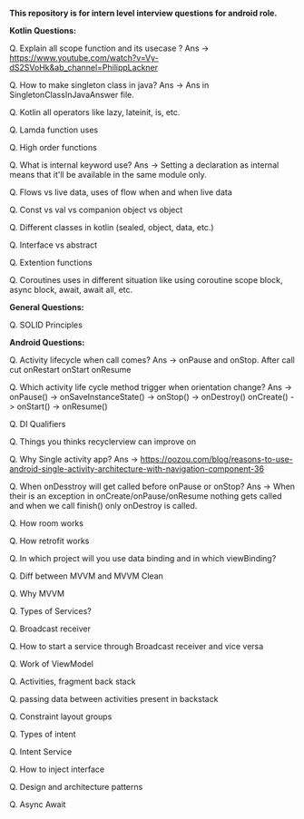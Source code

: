 __This repository is for intern level interview questions for android role.__

__Kotlin Questions:__

Q. Explain all scope function and its usecase ?
Ans -> https://www.youtube.com/watch?v=Vy-dS2SVoHk&ab_channel=PhilippLackner

Q. How to make singleton class in java?
Ans -> Ans in SingletonClassInJavaAnswer file.

Q. Kotlin all operators like lazy, lateinit, is, etc.

Q. Lamda function uses

Q. High order functions

Q. What is internal keyword use?
Ans -> Setting a declaration as internal means that it'll be available in the same module only.

Q. Flows vs live data, uses of flow when and when live data

Q. Const vs val vs companion object vs object

Q. Different classes in kotlin (sealed, object, data, etc.)

Q. Interface vs abstract 

Q. Extention functions

Q. Coroutines uses in different situation like using coroutine scope block, async block, await, await all, etc.

__General Questions:__

Q. SOLID Principles

__Android Questions:__

Q. Activity lifecycle when call comes? 
Ans -> onPause and onStop. After call cut onRestart onStart onResume

Q. Which activity life cycle method trigger when orientation change?
Ans -> onPause() -> onSaveInstanceState() -> onStop() -> onDestroy()
       onCreate() -> onStart() -> onResume()

Q. DI Qualifiers

Q. Things you thinks recyclerview can improve on

Q. Why Single activity app?
Ans -> https://oozou.com/blog/reasons-to-use-android-single-activity-architecture-with-navigation-component-36

Q. When onDesstroy will get called before onPause or onStop?
Ans -> When their is an exception in onCreate/onPause/onResume nothing gets called and when we call finish() only onDestroy is called.

Q. How room works

Q. How retrofit works 

Q. In which project will you use data binding and in which viewBinding?

Q. Diff between MVVM and MVVM Clean

Q. Why MVVM

Q. Types of Services?

Q. Broadcast receiver

Q. How to start a service through Broadcast receiver and vice versa

Q. Work of ViewModel

Q. Activities, fragment back stack

Q. passing data between activities present in backstack

Q. Constraint layout groups

Q. Types of intent

Q. Intent Service

Q. How to inject interface

Q. Design and architecture patterns

Q. Async Await 
